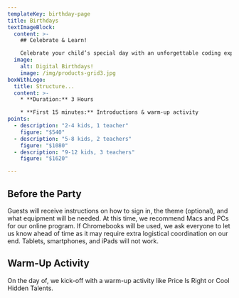 ```yaml
---
templateKey: birthday-page
title: Birthdays
textImageBlock:
  content: >-
    ## Celebrate & Learn!

    Celebrate your child’s special day with an unforgettable coding experience. At The Coding Space, we’re on a mission to help kids develop creative thinking skills, confidence, and self-expression through learning to code. Whether attendees are new to coding or already proficient in programming languages like JavaScript and Python, our interactive, virtual coding parties are fun for everyone. Our experienced instructors balance screen time using our signature 4:1 student-to-teacher ratio with hands-on activities, games, and opportunities to create and explore. Personalize your party by choosing a fun theme, cool activities, STEAM-based subjects, and more. Perfect for groups of 2-12 kids and ages 6-17, our parties keep the celebration going, even from afar. Come celebrate with The Coding Space!
  image:
    alt: Digital Birthdays!
    image: /img/products-grid3.jpg
boxWithLogo:
  title: Structure...
  content: >-
    * **Duration:** 3 Hours

    * **First 15 minutes:** Introductions & warm-up activity
points:
  - description: "2-4 kids, 1 teacher"
    figure: "$540"
  - description: "5-8 kids, 2 teachers"
    figure: "$1080"
  - description: "9-12 kids, 3 teachers"
    figure: "$1620"

---
```


## Before the Party

Guests will receive instructions on how to sign in, the theme (optional), and what equipment will be needed. At this time, we recommend Macs and PCs for our online program. If Chromebooks will be used, we ask everyone to let us know ahead of time as it may require extra logistical coordination on our end. Tablets, smartphones, and iPads will not work.

## Warm-Up Activity

On the day of, we kick-off with a warm-up activity like Price Is Right or Cool Hidden Talents.
